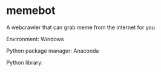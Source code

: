 # memebot
A webcrawler that can grab meme from the internet for you

Environment: Windows

Python package manager: Anaconda

Python library: 